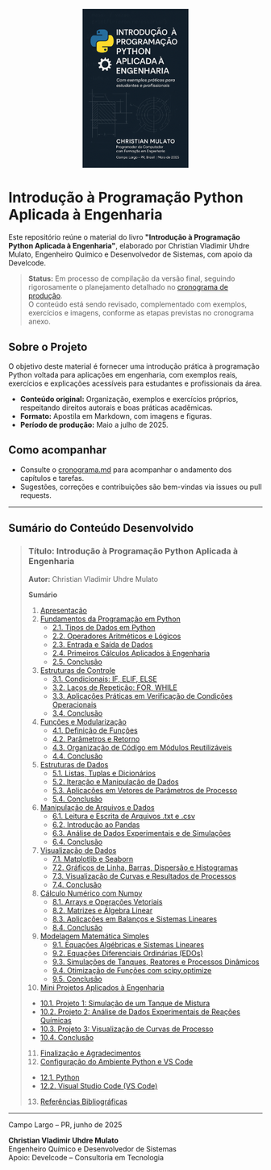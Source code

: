 <p align="center">
  <img src="imagens/01_capa.png" alt="Capa do Livro" width="210"/>
</p>

# Introdução à Programação Python Aplicada à Engenharia

Este repositório reúne o material do livro **"Introdução à Programação Python Aplicada à Engenharia"**, elaborado por Christian Vladimir Uhdre Mulato, Engenheiro Químico e Desenvolvedor de Sistemas, com apoio da Develcode.

> **Status:** Em processo de compilação da versão final, seguindo rigorosamente o planejamento detalhado no [cronograma de produção](cronograma.md).  
> O conteúdo está sendo revisado, complementado com exemplos, exercícios e imagens, conforme as etapas previstas no cronograma anexo.

## Sobre o Projeto

O objetivo deste material é fornecer uma introdução prática à programação Python voltada para aplicações em engenharia, com exemplos reais, exercícios e explicações acessíveis para estudantes e profissionais da área.

- **Conteúdo original:** Organização, exemplos e exercícios próprios, respeitando direitos autorais e boas práticas acadêmicas.
- **Formato:** Apostila em Markdown, com imagens e figuras.
- **Período de produção:** Maio a julho de 2025.

## Como acompanhar

- Consulte o [cronograma.md](cronograma.md) para acompanhar o andamento dos capítulos e tarefas.
- Sugestões, correções e contribuições são bem-vindas via issues ou pull requests.

---

## Sumário do Conteúdo Desenvolvido

> ### Título: Introdução à Programação Python Aplicada à Engenharia  
> **Autor:** Christian Vladimir Uhdre Mulato  
>
> **Sumário**
>
> 1. [Apresentação](python_engenharia.md#1-apresentação)  
> 2. [Fundamentos da Programação em Python](python_engenharia.md#2-fundamentos-da-programação-em-python)  
>    - [2.1. Tipos de Dados em Python](python_engenharia.md#21-tipos-de-dados-em-python)  
>    - [2.2. Operadores Aritméticos e Lógicos](python_engenharia.md#22-operadores-aritméticos-e-lógicos-em-python)  
>    - [2.3. Entrada e Saída de Dados](python_engenharia.md#23-entrada-e-saída-de-dados-em-python)  
>    - [2.4. Primeiros Cálculos Aplicados à Engenharia](python_engenharia.md#24-primeiros-cálculos-aplicados-à-engenharia)  
>    - [2.5. Conclusão](python_engenharia.md#25-conclusão)  
> 3. [Estruturas de Controle](python_engenharia.md#3-estruturas-de-controle)  
>    - [3.1. Condicionais: IF, ELIF, ELSE](python_engenharia.md#31-condicionais-if-elif-else)  
>    - [3.2. Laços de Repetição: FOR, WHILE](python_engenharia.md#32-laços-de-repetição-for-while)  
>    - [3.3. Aplicações Práticas em Verificação de Condições Operacionais](python_engenharia.md#33-aplicações-práticas-em-verificação-de-condições-operacionais)  
>    - [3.4. Conclusão](python_engenharia.md#34-conclusão)  
> 4. [Funções e Modularização](python_engenharia.md#4-funções-e-modularização)  
>    - [4.1. Definição de Funções](python_engenharia.md#41-definição-de-funções)  
>    - [4.2. Parâmetros e Retorno](python_engenharia.md#42-parâmetros-e-retorno)  
>    - [4.3. Organização de Código em Módulos Reutilizáveis](python_engenharia.md#43-organização-de-código-em-módulos-reutilizáveis)  
>    - [4.4. Conclusão](python_engenharia.md#44-conclusão)  
> 5. [Estruturas de Dados](python_engenharia.md#5-estruturas-de-dados)  
>    - [5.1. Listas, Tuplas e Dicionários](python_engenharia.md#51-listas-tuplas-e-dicionários)  
>    - [5.2. Iteração e Manipulação de Dados](python_engenharia.md#52-iteração-e-manipulação-de-dados)  
>    - [5.3. Aplicações em Vetores de Parâmetros de Processo](python_engenharia.md#53-aplicações-em-vetores-de-parâmetros-de-processo)  
>    - [5.4. Conclusão](python_engenharia.md#54-conclusão)  
> 6. [Manipulação de Arquivos e Dados](python_engenharia.md#6-manipulação-de-arquivos-e-dados)  
>    - [6.1. Leitura e Escrita de Arquivos .txt e .csv](python_engenharia.md#61-leitura-e-escrita-de-arquivos-txt-e-csv)  
>    - [6.2. Introdução ao Pandas](python_engenharia.md#62-introdução-à-biblioteca-pandas)  
>    - [6.3. Análise de Dados Experimentais e de Simulações](python_engenharia.md#63-análise-de-dados-experimentais-e-simulações-computacionais)  
>    - [6.4. Conclusão](python_engenharia.md#64-conclusão)  
> 7. [Visualização de Dados](python_engenharia.md#7-visualização-de-dados)  
>    - [7.1. Matplotlib e Seaborn](python_engenharia.md#71-mat_plot_lib-e-seaborn-ferramentas-essenciais-para-visualização-de-dados-em-python)  
>    - [7.2. Gráficos de Linha, Barras, Dispersão e Histogramas](python_engenharia.md#72-tipos-de-gráficos-escolhendo-a-representação-visual-adequada)  
>    - [7.3. Visualização de Curvas e Resultados de Processos](python_engenharia.md#73-visualização-de-curvas-e-resultado-de-processos)  
>    - [7.4. Conclusão](python_engenharia.md#74-conclusão)  
> 8. [Cálculo Numérico com Numpy](python_engenharia.md#8-cálculo-numérico-com-numpy)  
>    - [8.1. Arrays e Operações Vetoriais](python_engenharia.md#81-arrays-e-operações-vetoriais)  
>    - [8.2. Matrizes e Álgebra Linear](python_engenharia.md#82-matrizes-e-álgebra-linear)  
>    - [8.3. Aplicações em Balanços e Sistemas Lineares](python_engenharia.md#83-aplicações-em-balanços-e-sistemas-lineares)  
>    - [8.4. Conclusão](python_engenharia.md#84-conclusão)  
> 9. [Modelagem Matemática Simples](python_engenharia.md#9-modelagem-matemática-simples)  
>    - [9.1. Equações Algébricas e Sistemas Lineares](python_engenharia.md#91-equações-algébricas-e-sistemas-lineares)  
>    - [9.2. Equações Diferenciais Ordinárias (EDOs)](python_engenharia.md#92-equações-diferenciais-ordinárias-edos)  
>    - [9.3. Simulações de Tanques, Reatores e Processos Dinâmicos](python_engenharia.md#93-simulações-de-tanques-reatores-e-processos-dinâmicos)  
>    - [9.4. Otimização de Funções com scipy.optimize](python_engenharia.md#94-otimização-de-funções-com-scipyoptimize)  
>    - [9.5. Conclusão](python_engenharia.md#95-conclusão)  
> 10. [Mini Projetos Aplicados à Engenharia](python_engenharia.md#10-mini-projetos-aplicados-à-engenharia)  
>    - [10.1. Projeto 1: Simulação de um Tanque de Mistura](python_engenharia.md#101-estudo-de-caso-tanque-com-entrada-e-saída)  
>    - [10.2. Projeto 2: Análise de Dados Experimentais de Reações Químicas](python_engenharia.md#102-balanço-de-massa-e-energia-com-dados-reais-ou-simulados)  
>    - [10.3. Projeto 3: Visualização de Curvas de Processo](python_engenharia.md#103-integração-de-módulos-anteriores-em-soluções-práticas)  
>    - [10.4. Conclusão](python_engenharia.md#104-conclusão)  
> 11. [Finalização e Agradecimentos](python_engenharia.md#11-finalização-e-agradecimentos)  
> 12. [Configuração do Ambiente Python e VS Code](python_engenharia.md#12-configuração-do-ambiente-python-e-vs-code)  
>    - [12.1. Python](python_engenharia.md#121-python)  
>    - [12.2. Visual Studio Code (VS Code)](python_engenharia.md#122-visual-studio-code-vs-code)  
> 13. [Referências Bibliográficas](python_engenharia.md#13-referências-bibliográficas)  

---

Campo Largo – PR, junho de 2025

**Christian Vladimir Uhdre Mulato**  
Engenheiro Químico e Desenvolvedor de Sistemas  
Apoio: Develcode – Consultoria em Tecnologia